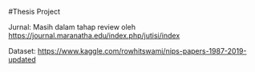 #Thesis Project

Jurnal: Masih dalam tahap review oleh https://journal.maranatha.edu/index.php/jutisi/index

Dataset: https://www.kaggle.com/rowhitswami/nips-papers-1987-2019-updated
